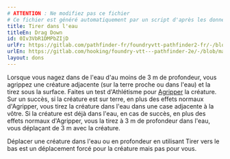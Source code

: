```yaml
---
# ATTENTION : Ne modifiez pas ce fichier
# Ce fichier est généré automatiquement par un script d'après les données du module Foundry VTT officiel et de sa traduction
title: Tirer dans l'eau
titleEn: Drag Down
id: 0Iv3VbR1DMPbZIjD
urlFr: https://gitlab.com/pathfinder-fr/foundryvtt-pathfinder2-fr/-/blob/master/data/feats/0Iv3VbR1DMPbZIjD.htm
urlEn: https://gitlab.com/hooking/foundry-vtt---pathfinder-2e/-/blob/master/packs/data/feats.db/drag-down.json
layout: dons
---
```

Lorsque vous nagez dans de l'eau d'au moins de 3 m de profondeur, vous agrippez une créature adjacente (sur la terre proche ou dans l'eau) et la tirez sous la surface. Faites un test d'Athlétisme pour [Agripper](../actions/saisir.html) la créature. Sur un succès, si la créature est sur terre, en plus des effets normaux d'Agripper, vous tirez la créature dans l'eau dans une case adjacente à la vôtre. Si la créature est déjà dans l'eau, en cas de succès, en plus des effets normaux d'Agripper, vous la tirez à 3 m de profondeur dans l'eau, vous déplaçant de 3 m avec la créature.

Déplacer une créature dans l'eau ou en profondeur en utilisant Tirer vers le bas est un déplacement forcé pour la créature mais pas pour vous.
